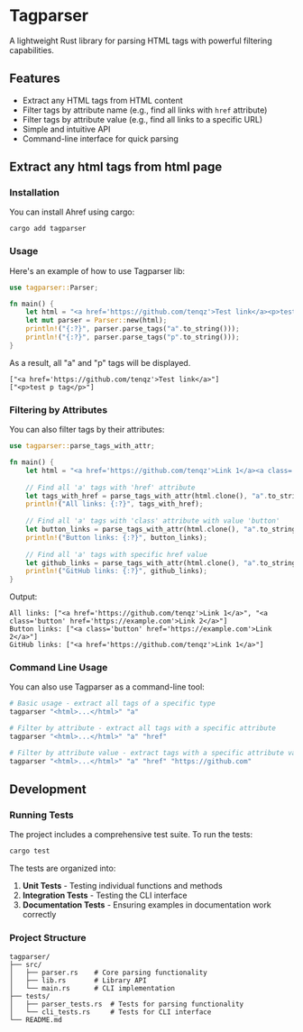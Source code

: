 # Tagparser

A lightweight Rust library for parsing HTML tags with powerful filtering capabilities.

## Features

- Extract any HTML tags from HTML content
- Filter tags by attribute name (e.g., find all links with `href` attribute)
- Filter tags by attribute value (e.g., find all links to a specific URL)
- Simple and intuitive API
- Command-line interface for quick parsing

## Extract any html tags from html page

### Installation

You can install Ahref using cargo:

```
cargo add tagparser
```

### Usage

Here's an example of how to use Tagparser lib:

```rust
use tagparser::Parser;

fn main() {
    let html = "<a href='https://github.com/tenqz'>Test link</a><p>test p tag</p>".to_string();
    let mut parser = Parser::new(html);
    println!("{:?}", parser.parse_tags("a".to_string()));
    println!("{:?}", parser.parse_tags("p".to_string()));
}

```

As a result, all "a" and "p" tags will be displayed.
```text
["<a href='https://github.com/tenqz'>Test link</a>"]
["<p>test p tag</p>"]
```

### Filtering by Attributes

You can also filter tags by their attributes:

```rust
use tagparser::parse_tags_with_attr;

fn main() {
    let html = "<a href='https://github.com/tenqz'>Link 1</a><a class='button' href='https://example.com'>Link 2</a>".to_string();
    
    // Find all 'a' tags with 'href' attribute
    let tags_with_href = parse_tags_with_attr(html.clone(), "a".to_string(), "href", None);
    println!("All links: {:?}", tags_with_href);
    
    // Find all 'a' tags with 'class' attribute with value 'button'
    let button_links = parse_tags_with_attr(html.clone(), "a".to_string(), "class", Some("button"));
    println!("Button links: {:?}", button_links);
    
    // Find all 'a' tags with specific href value
    let github_links = parse_tags_with_attr(html.clone(), "a".to_string(), "href", Some("https://github.com/tenqz"));
    println!("GitHub links: {:?}", github_links);
}
```

Output:
```text
All links: ["<a href='https://github.com/tenqz'>Link 1</a>", "<a class='button' href='https://example.com'>Link 2</a>"]
Button links: ["<a class='button' href='https://example.com'>Link 2</a>"]
GitHub links: ["<a href='https://github.com/tenqz'>Link 1</a>"]
```

### Command Line Usage

You can also use Tagparser as a command-line tool:

```bash
# Basic usage - extract all tags of a specific type
tagparser "<html>...</html>" "a"

# Filter by attribute - extract all tags with a specific attribute
tagparser "<html>...</html>" "a" "href"

# Filter by attribute value - extract tags with a specific attribute value
tagparser "<html>...</html>" "a" "href" "https://github.com"
```

## Development

### Running Tests

The project includes a comprehensive test suite. To run the tests:

```bash
cargo test
```

The tests are organized into:

1. **Unit Tests** - Testing individual functions and methods
2. **Integration Tests** - Testing the CLI interface
3. **Documentation Tests** - Ensuring examples in documentation work correctly

### Project Structure

```
tagparser/
├── src/
│   ├── parser.rs    # Core parsing functionality
│   ├── lib.rs       # Library API
│   └── main.rs      # CLI implementation
├── tests/
│   ├── parser_tests.rs  # Tests for parsing functionality
│   └── cli_tests.rs     # Tests for CLI interface
└── README.md
```